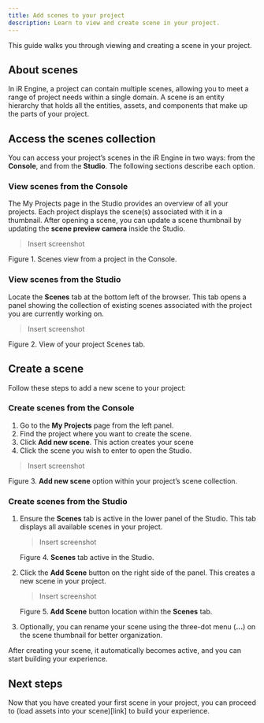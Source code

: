 ```yaml
---
title: Add scenes to your project
description: Learn to view and create scene in your project.
---
```


This guide walks you through viewing and creating a scene in your project.

## About scenes

In iR Engine, a project can contain multiple scenes, allowing you to meet a range of project needs within a single domain. A scene is an entity hierarchy that holds all the entities, assets, and components that make up the parts of your project.

## Access the scenes collection

You can access your project’s scenes in the iR Engine in two ways: from the **Console**, and from the **Studio**. The following sections describe each option.

### View scenes from the Console

The My Projects page in the Studio provides an overview of all your projects. Each project displays the scene(s) associated with it in a thumbnail. After opening a scene, you can update a scene thumbnail by updating the **scene preview camera** inside the Studio.

> Insert screenshot
> 

Figure 1. Scenes view from a project in the Console.

### View scenes from the Studio

Locate the **Scenes** tab at the bottom left of the browser. This tab opens a panel showing the collection of existing scenes associated with the project you are currently working on.

> Insert screenshot
> 

Figure 2. View of your project Scenes tab.

## Create a scene

Follow these steps to add a new scene to your project:

### Create scenes from the Console

1. Go to the **My Projects** page from the left panel.
2. Find the project where you want to create the scene.
3. Click **Add new scene**. This action creates your scene
4. Click the scene you wish to enter to open the Studio.

> Insert screenshot
> 

Figure 3. **Add new scene** option within your project’s scene collection.

### Create scenes from the Studio

1. Ensure the **Scenes** tab is active in the lower panel of the Studio. This tab displays all available scenes in your project.

    > Insert screenshot
    > 

    Figure 4. **Scenes** tab active in the Studio.

2. Click the **Add Scene** button on the right side of the panel. This creates a new scene in your project.

    > Insert screenshot
    > 

    Figure 5. **Add Scene** button location within the **Scenes** tab.

3. Optionally, you can rename your scene using the three-dot menu (**…**) on the scene thumbnail for better organization.

After creating your scene, it automatically becomes active, and you can start building your experience.

## Next steps

Now that you have created your first scene in your project, you can proceed to (load assets into your scene)[link] to build your experience.
